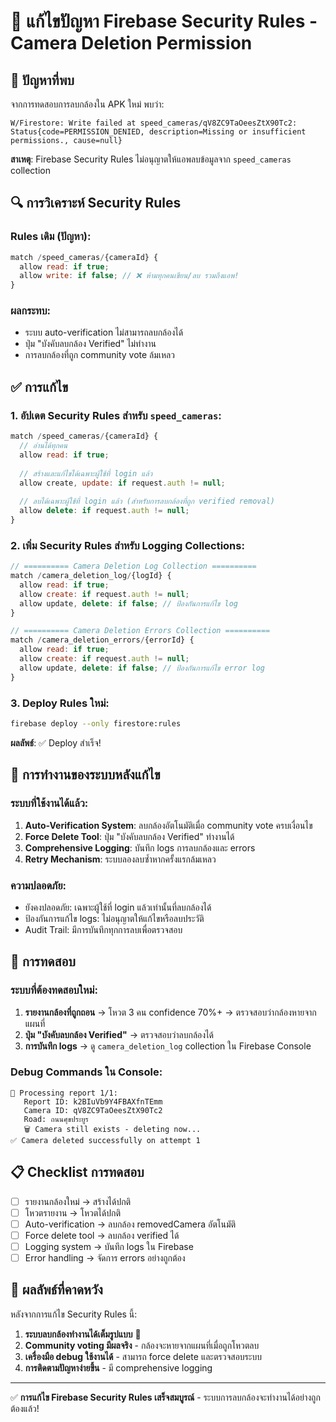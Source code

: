 # 🔐 แก้ไขปัญหา Firebase Security Rules - Camera Deletion Permission

## 🚨 ปัญหาที่พบ

จากการทดสอบการลบกล้องใน APK ใหม่ พบว่า:

```
W/Firestore: Write failed at speed_cameras/qV8ZC9TaOeesZtX90Tc2: 
Status{code=PERMISSION_DENIED, description=Missing or insufficient permissions., cause=null}
```

**สาเหตุ**: Firebase Security Rules ไม่อนุญาตให้แอพลบข้อมูลจาก `speed_cameras` collection

## 🔍 การวิเคราะห์ Security Rules

### Rules เดิม (ปัญหา):
```javascript
match /speed_cameras/{cameraId} {
  allow read: if true;
  allow write: if false; // ❌ ห้ามทุกคนเขียน/ลบ รวมถึงแอพ!
}
```

### ผลกระทบ:
- ระบบ auto-verification ไม่สามารถลบกล้องได้
- ปุ่ม "บังคับลบกล้อง Verified" ไม่ทำงาน
- การลบกล้องที่ถูก community vote ล้มเหลว

## ✅ การแก้ไข

### 1. อัปเดต Security Rules สำหรับ `speed_cameras`:

```javascript
match /speed_cameras/{cameraId} {
  // อ่านได้ทุกคน
  allow read: if true;
  
  // สร้างและแก้ไขได้เฉพาะผู้ใช้ที่ login แล้ว
  allow create, update: if request.auth != null;
  
  // ลบได้เฉพาะผู้ใช้ที่ login แล้ว (สำหรับการลบกล้องที่ถูก verified removal)
  allow delete: if request.auth != null;
}
```

### 2. เพิ่ม Security Rules สำหรับ Logging Collections:

```javascript
// ========== Camera Deletion Log Collection ==========
match /camera_deletion_log/{logId} {
  allow read: if true;
  allow create: if request.auth != null;
  allow update, delete: if false; // ป้องกันการแก้ไข log
}

// ========== Camera Deletion Errors Collection ==========
match /camera_deletion_errors/{errorId} {
  allow read: if true;
  allow create: if request.auth != null;
  allow update, delete: if false; // ป้องกันการแก้ไข error log
}
```

### 3. Deploy Rules ใหม่:

```bash
firebase deploy --only firestore:rules
```

**ผลลัพธ์**: ✅ Deploy สำเร็จ!

## 🔧 การทำงานของระบบหลังแก้ไข

### ระบบที่ใช้งานได้แล้ว:
1. **Auto-Verification System**: ลบกล้องอัตโนมัติเมื่อ community vote ครบเงื่อนไข
2. **Force Delete Tool**: ปุ่ม "บังคับลบกล้อง Verified" ทำงานได้
3. **Comprehensive Logging**: บันทึก logs การลบกล้องและ errors
4. **Retry Mechanism**: ระบบลองลบซ้ำหากครั้งแรกล้มเหลว

### ความปลอดภัย:
- ยังคงปลอดภัย: เฉพาะผู้ใช้ที่ login แล้วเท่านั้นที่ลบกล้องได้
- ป้องกันการแก้ไข logs: ไม่อนุญาตให้แก้ไขหรือลบประวัติ
- Audit Trail: มีการบันทึกทุกการลบเพื่อตรวจสอบ

## 🧪 การทดสอบ

### ระบบที่ต้องทดสอบใหม่:
1. **รายงานกล้องที่ถูกถอน** → โหวต 3 คน confidence 70%+ → ตรวจสอบว่ากล้องหายจากแผนที่
2. **ปุ่ม "บังคับลบกล้อง Verified"** → ตรวจสอบว่าลบกล้องได้
3. **การบันทึก logs** → ดู `camera_deletion_log` collection ใน Firebase Console

### Debug Commands ใน Console:
```
🔧 Processing report 1/1:
   Report ID: k2BIuVb9Y4FBAXfnTEmm
   Camera ID: qV8ZC9TaOeesZtX90Tc2
   Road: ถนนศุขประยูร
   🗑️ Camera still exists - deleting now...
✅ Camera deleted successfully on attempt 1
```

## 📋 Checklist การทดสอบ

- [ ] รายงานกล้องใหม่ → สร้างได้ปกติ
- [ ] โหวตรายงาน → โหวตได้ปกติ  
- [ ] Auto-verification → ลบกล้อง removedCamera อัตโนมัติ
- [ ] Force delete tool → ลบกล้อง verified ได้
- [ ] Logging system → บันทึก logs ใน Firebase
- [ ] Error handling → จัดการ errors อย่างถูกต้อง

## 🎯 ผลลัพธ์ที่คาดหวัง

หลังจากการแก้ไข Security Rules นี้:

1. **ระบบลบกล้องทำงานได้เต็มรูปแบบ** 🎉
2. **Community voting มีผลจริง** - กล้องจะหายจากแผนที่เมื่อถูกโหวตลบ
3. **เครื่องมือ debug ใช้งานได้** - สามารถ force delete และตรวจสอบระบบ
4. **การติดตามปัญหาง่ายขึ้น** - มี comprehensive logging

---

✅ **การแก้ไข Firebase Security Rules เสร็จสมบูรณ์** - ระบบการลบกล้องจะทำงานได้อย่างถูกต้องแล้ว!
